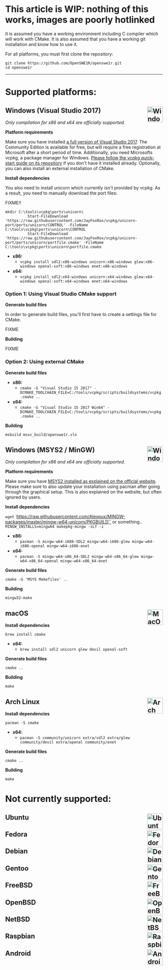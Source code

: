 # This article is WIP: nothing of this works, images are poorly hotlinked

It is assumed you have a working environment including C compiler which will work with CMake.
It is also assumed that you have a working git installation and know how to use it.

For all platforms, you must first clone the repository:

```
git clone https://github.com/OpenSWE1R/openswe1r.git
cd openswe1r
```

---

# Supported platforms:

## Windows (Visual Studio 2017) <img align="right" width="50px" height="50px" src="http://www.unicorn-engine.org/images/windows.png" alt="Windows">

*Only compilation for x86 and x64 are officially supported.*

**Platform requirements**

Make sure you have installed [a full version of Visual Studio 2017](https://www.visualstudio.com/vs/). The Community Edition is available for free, but will require a free registration at Microsoft after a short period of time.
Additionally, you need Microsofts vcpkg, a package manager for Windows. [Please follow the vcpkg quick-start guide on its repository](https://github.com/Microsoft/vcpkg#quick-start) if you don't have it installed already.
Optionally, you can also install an external installation of CMake.

**Install dependencies**

You also need to install unicorn which currently isn't provided by vcpkg. As a result, you need to manually download the port files:

FIXME!!
```
mkdir C:\tools\vcpkg\ports\unicorn\
          Start-FileDownload 'https://raw.githubusercontent.com/JayFoxRox/vcpkg/unicorn-port/ports/unicorn/CONTROL' -FileName C:\tools\vcpkg\ports\unicorn\CONTROL
          Start-FileDownload 'https://raw.githubusercontent.com/JayFoxRox/vcpkg/unicorn-port/ports/unicorn/portfile.cmake' -FileName C:\tools\vcpkg\ports\unicorn\portfile.cmake
```

* **x86:**
  * `vcpkg install sdl2:x86-windows unicorn:x86-windows glew:x86-windows openal-soft:x86-windows enet:x86-windows`
* **x64:**
  * `vcpkg install sdl2:x64-windows unicorn:x64-windows glew:x64-windows openal-soft:x64-windows enet:x64-windows`

### Option 1: Using Visual Studio CMake support

**Generate build files**

In order to generate build files, you'll first have to create a settings file for CMake.

FIXME

**Building**

FIXME

### Option 2: Using external CMake

**Generate build files**

* **x86:**
  * `cmake -G "Visual Studio 15 2017" -DCMAKE_TOOLCHAIN_FILE=C:/tools/vcpkg/scripts/buildsystems/vcpkg.cmake ..`
* **x64:**
  * `cmake -G "Visual Studio 15 2017 Win64" -DCMAKE_TOOLCHAIN_FILE=C:/tools/vcpkg/scripts/buildsystems/vcpkg.cmake ..`

**Building**

`msbuild msvc_build/openswe1r.sln`

## Windows (MSYS2 / MinGW) <img align="right" width="50px" height="50px" src="http://www.unicorn-engine.org/images/windows.png" alt="Windows">

*Only compilation for x86 and x64 are officially supported.*

**Platform requirements**

Make sure you have [MSYS2 installed as explained on the official website](http://www.msys2.org/). Please make sure to also update your installation using pacman after going through the graphical setup. This is also explained on the website, but often ignored by users.

**Install dependencies**

`wget `https://raw.githubusercontent.com/Alexpux/MINGW-packages/master/mingw-w64-unicorn/PKGBUILD'` or something..
`MINGW_INSTALLS=mingw64 makepkg-mingw -sLf -i`

* **x86:**
  * `pacman -S mingw-w64-i686-SDL2 mingw-w64-i686-glew mingw-w64-i686-openal mingw-w64-i686-enet`
* **x64:**
  * `pacman -S mingw-w64-x86_64-SDL2 mingw-w64-x86_64-glew mingw-w64-x86_64-openal mingw-w64-x86_64-enet`

**Generate build files**

`cmake -G 'MSYS Makefiles' ..`

**Building**

`mingw32-make`

## macOS <img align="right" width="50px" height="50px" src="https://upload.wikimedia.org/wikipedia/commons/thumb/f/fa/Apple_logo_black.svg/80px-Apple_logo_black.svg.png" alt="MacOS">

**Install dependencies**

```
brew install cmake
```

* **x64:**
  * `brew install sdl2 unicorn glew devil openal-soft`

**Generate build files**

`cmake ..`

**Building**

`make`

## Arch Linux <img align="right" width="50px" height="50px" src="https://upload.wikimedia.org/wikipedia/commons/a/a5/Archlinux-icon-crystal-64.svg" alt="Arch Linux">

**Install dependencies**

```
pacman -S cmake
```

* **x64:**
  * `pacman -S community/unicorn extra/sdl2 extra/glew community/devil extra/openal community/enet`


**Generate build files**

`cmake ..`

**Building**

`make`

# Not currently supported:

## Ubuntu <img align="right" width="50px" height="50px" src="https://assets.ubuntu.com/v1/29985a98-ubuntu-logo32.png" alt="Ubuntu">

## Fedora <img align="right" width="50px" height="50px" src="https://upload.wikimedia.org/wikipedia/commons/3/3f/Fedora_logo.svg" alt="Fedora">

## Debian <img align="right" width="50px" height="50px" src="https://pbs.twimg.com/profile_images/919072984022822913/RUZ1R5Ik.jpg" alt="Debian">

## Gentoo <img align="right" width="50px" height="50px" src="https://upload.wikimedia.org/wikipedia/commons/4/48/Gentoo_Linux_logo_matte.svg" alt="Gentoo">

## FreeBSD <img align="right" width="50px" height="50px" src="http://www.unicorn-engine.org/images/freebsd.png" alt="FreeBSD">

## OpenBSD <img align="right" width="50px" height="50px" src="http://www.unicorn-engine.org/images/openbsd.png" alt="OpenBSD">

## NetBSD <img align="right" width="50px" height="50px" src="http://www.unicorn-engine.org/images/netbsd.png" alt="NetBSD">

## Raspbian <img align="right" height="50px" src="https://www.raspberrypi.org/app/uploads/2011/10/Raspi-PGB001.png" alt="Raspbian">

## Android <img align="right" width="50px" height="50px" src="https://upload.wikimedia.org/wikipedia/commons/thumb/d/d7/Android_robot.svg/1200px-Android_robot.svg.png" alt="Android">